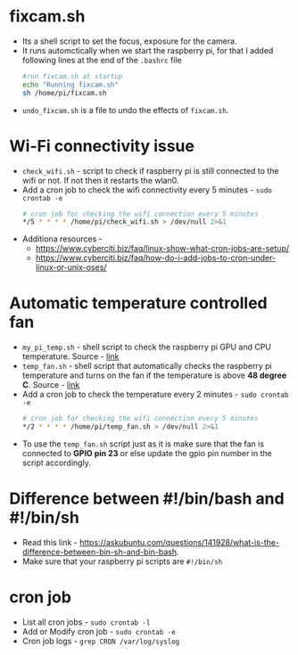 # fixcam.sh
- Its a shell script to set the focus, exposure for the camera.
- It runs automctically when we start the raspberry pi, for that I added following lines at the end of the `.bashrc` file
    ```bash
    #run fixcam.sh at startup
    echo "Running fixcam.sh"
    sh /home/pi/fixcam.sh
   ```
- `undo_fixcam.sh` is a file to undo the effects of `fixcam.sh`.

# Wi-Fi connectivity issue
- `check_wifi.sh` - script to check if raspberry pi is still connected to the wifi or not. If not then it restarts the wlan0.
- Add a cron job to check the wifi connectivity every 5 minutes - `sudo crontab -e`
    ```bash
    # cron job for checking the wifi connection every 5 minutes
    */5 * * * * /home/pi/check_wifi.sh > /dev/null 2>&1
    ```
- Additiona resources - 
    - https://www.cyberciti.biz/faq/linux-show-what-cron-jobs-are-setup/
    - https://www.cyberciti.biz/faq/how-do-i-add-jobs-to-cron-under-linux-or-unix-oses/

# Automatic temperature controlled fan
- `my_pi_temp.sh` - shell script to check the raspberry pi GPU and CPU temperature. Source - [link](https://www.cyberciti.biz/faq/linux-find-out-raspberry-pi-gpu-and-arm-cpu-temperature-command/)
- `temp_fan.sh` - shell script that automatically checks the raspberry pi temperature and turns on the fan if the temperature is above **48 degree C**. Source - [link](https://embeddedcomputing.com/technology/software-and-os/ides-application-programming/raspberry-pi-cooling-fan-control-with-bash-scripting)
- Add a cron job to check the temperature every 2 minutes - `sudo crontab -e`
    ```bash
    # cron job for checking the wifi connection every 5 minutes
    */2 * * * * /home/pi/temp_fan.sh > /dev/null 2>&1
   ```
- To use the `temp_fan.sh` script just as it is make sure that the fan is connected to **GPIO pin 23** or else update the gpio pin number in the script accordingly.

# Difference between #!/bin/bash and #!/bin/sh
- Read this link - https://askubuntu.com/questions/141928/what-is-the-difference-between-bin-sh-and-bin-bash.
- Make sure that your raspberry pi scripts are `#!/bin/sh`

# cron job 
- List all cron jobs - `sudo crontab -l`
- Add or Modify cron job - `sudo crontab -e`
- Cron job logs - `grep CRON /var/log/syslog`